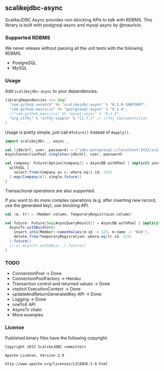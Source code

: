 ## scalikejdbc-async

ScalikeJDBC Async provides non-blocking APIs to talk with RDBMS. This library is built with postgrsql-async and mysql-async by @mauricio.

### Supported RDBMS

We never release without passing all the unit tests with the following RDBMS.

- PostgreSQL
- MySQL


### Usage

Add `scalikejdbc-async` to your dependencies.

```scala
libraryDependencies ++= Seq(
  "com.github.seratch" %% "scalikejdbc-async" % "0.2.0-SNAPSHOT",
  "com.github.mauricio" %% "postgresql-async" % "0.2.4",
  //"com.github.mauricio" %% "mysql-async" % "0.2.4",
  "org.slf4j" % "slf4j-simple" % "[1.7,)" // slf4j implementation
)
```

Usage is pretty simple, just call `#future()` instead of `#apply()`.

```scala
import scalikejdbc._, async._

val (jdbcUrl, user, password) = ("jdbc:postgresql://localhost:5432/scalikejdbc", "sa", "sa")
AsyncConnectionPool.singleton(jdbcUrl, user, password)

val company: Future[Option[Company]] = AsyncDB.withPool { implicit session =>
  withSQL { 
    select.from(Company as c).where.eq(c.id, 123) 
  }.map(Company(c)).single.future()
}
```

Transactional operations are also supported. 

If you want to do more complex operations (e.g. after inserting new record, use the generated key), use blocking API.

```scala
val (m, tr) = (Member.column, TemporaryRegistraion.column)

val future: Future[Seq[AsyncQueryResult]] = AsyncDB.withPool { implicit session =>
  AsyncTx.withBuidlers(
    insert.into(Member).namedValues(m.id -> 123, m.name -> "Bob"),
    delete.from(TemporaryRegisration).where.eq(tr.id, 123)
  ).future()
  // or AsyncTx.withSQLs(..).future()
}
```

### TODO

- ConnectionPool -> Done
- ConnectionPoolFactory -> Heroku
- Transaction control and returned values -> Done
- implicit ExecutionContext -> Done
- updateAndReturnGeneratedKey API -> Done
- Logging -> Done
- oneToX API
- AsyncTx chain
- More examples

### License

Published binary files have the following copyright:

```
Copyright 2013 ScalikeJDBC committers

Apache License, Version 2.0

http://www.apache.org/licenses/LICENSE-2.0.html
```

